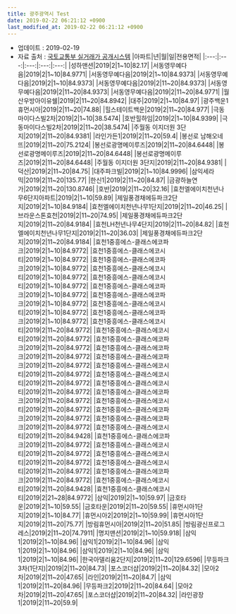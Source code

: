 ```yaml
---
title: 광주광역시 Test
date: 2019-02-22 06:21:12 +0900
last_modified_at: 2019-02-22 06:21:12 +0900
---
```


* 업데이트 : 2019-02-19
* 자료 출처 : [국토교통부 실거래가 공개시스템](http://rt.molit.go.kr)
|아파트|년|월|일|전용면적|
|:---:|:---:|:---:|:---:|:---:|
|성하맨션|2019|2|1~10|82.17|
|서동영무예다음|2019|2|1~10|84.9771|
|서동영무예다음|2019|2|1~10|84.9373|
|서동영무예다음|2019|2|1~10|84.9373|
|서동영무예다음|2019|2|11~20|84.9373|
|서동영무예다음|2019|2|11~20|84.9373|
|서동영무예다음|2019|2|11~20|84.9771|
|월산우방아이유쉘|2019|2|11~20|84.8942|
|대주|2019|2|1~10|84.97|
|광주백운1휴먼시아|2019|2|11~20|74.88|
|힐스테이트백운|2019|2|11~20|84.977|
|극동마이다스빌2차|2019|2|1~10|38.5474|
|호반힐하임|2019|2|1~10|84.9399|
|극동마이다스빌2차|2019|2|11~20|38.5474|
|주월동 이지더원 3단지|2019|2|11~20|84.9381|
|라인가든1|2019|2|11~20|59.4|
|봉선로 남해오네뜨|2019|2|11~20|75.2124|
|봉선로광명메이루즈|2019|2|11~20|84.6448|
|봉선로광명메이루즈|2019|2|11~20|84.6448|
|봉선로광명메이루즈|2019|2|11~20|84.6448|
|주월동 이지더원 3단지|2019|2|11~20|84.9381|
|덕산|2019|2|11~20|84.75|
|대주파크빌|2019|2|1~10|84.9996|
|삼익세라믹|2019|2|11~20|135.77|
|한신1|2019|2|11~20|84.87|
|금광하늘연가|2019|2|11~20|130.8746|
|호반|2019|2|11~20|32.16|
|효천엘에이치천년나무6단지아파트|2019|2|1~10|59.89|
|제일풍경채에듀파크2단지|2019|2|1~10|84.9184|
|효천엘에이치천년나무1단지|2019|2|11~20|46.25|
|브라운스톤효천|2019|2|11~20|74.95|
|제일풍경채에듀파크2단지|2019|2|11~20|84.9184|
|효천LH천년나무4단지|2019|2|11~20|84.82|
|효천엘에이치천년나무1단지|2019|2|11~20|36.03|
|제일풍경채에듀파크2단지|2019|2|11~20|84.9184|
|효천1중흥에스-클래스에코파크|2019|2|1~10|84.9772|
|효천1중흥에스-클래스에코시티|2019|2|1~10|84.9772|
|효천1중흥에스-클래스에코파크|2019|2|1~10|84.9772|
|효천1중흥에스-클래스에코시티|2019|2|1~10|84.9772|
|효천1중흥에스-클래스에코시티|2019|2|1~10|84.9772|
|효천1중흥에스-클래스에코파크|2019|2|1~10|84.9772|
|효천1중흥에스-클래스에코파크|2019|2|1~10|84.9772|
|효천1중흥에스-클래스에코시티|2019|2|1~10|84.9772|
|효천1중흥에스-클래스에코파크|2019|2|1~10|84.9772|
|효천1중흥에스-클래스에코시티|2019|2|11~20|84.9772|
|효천1중흥에스-클래스에코시티|2019|2|11~20|84.9772|
|효천1중흥에스-클래스에코파크|2019|2|11~20|84.9772|
|효천1중흥에스-클래스에코파크|2019|2|11~20|84.9772|
|효천1중흥에스-클래스에코파크|2019|2|11~20|84.9772|
|효천1중흥에스-클래스에코시티|2019|2|11~20|84.9772|
|효천1중흥에스-클래스에코시티|2019|2|11~20|84.9772|
|효천1중흥에스-클래스에코시티|2019|2|11~20|84.9772|
|효천1중흥에스-클래스에코파크|2019|2|11~20|84.9772|
|효천1중흥에스-클래스에코시티|2019|2|11~20|84.9772|
|효천1중흥에스-클래스에코파크|2019|2|11~20|84.9772|
|효천1중흥에스-클래스에코파크|2019|2|11~20|84.9772|
|효천1중흥에스-클래스에코시티|2019|2|11~20|84.9428|
|효천1중흥에스-클래스에코파크|2019|2|11~20|84.9772|
|효천1중흥에스-클래스에코시티|2019|2|11~20|84.9772|
|효천1중흥에스-클래스에코시티|2019|2|11~20|84.9772|
|효천1중흥에스-클래스에코시티|2019|2|11~20|84.9772|
|효천1중흥에스-클래스에코파크|2019|2|11~20|84.9772|
|효천1중흥에스-클래스에코시티|2019|2|11~20|84.9428|
|효천1중흥에스-클래스에코시티|2019|2|21~28|84.9772|
|삼익|2019|2|1~10|59.97|
|금호타운|2019|2|1~10|59.55|
|금호타운|2019|2|11~20|59.55|
|휴먼시아1단지|2019|2|1~10|84.77|
|휴먼시아2|2019|2|1~10|59.99|
|휴먼시아1단지|2019|2|11~20|75.77|
|방림휴먼시아|2019|2|11~20|51.85|
|방림광신프로그레스|2019|2|11~20|74.7911|
|명지맨션|2019|2|1~10|59.918|
|삼익1|2019|2|1~10|84.96|
|삼익1|2019|2|1~10|84.96|
|삼익1|2019|2|1~10|84.96|
|삼익1|2019|2|1~10|84.96|
|삼익1|2019|2|1~10|84.96|
|한국아델리움2단지|2019|2|11~20|129.6596|
|무등파크3차(1단지)|2019|2|11~20|84.73|
|포스코더샵|2019|2|11~20|84.32|
|모아2차|2019|2|11~20|47.65|
|라인|2019|2|11~20|84.7|
|삼익1|2019|2|11~20|84.96|
|무등파크2|2019|2|11~20|84.64|
|모아2차|2019|2|11~20|47.65|
|포스코더샵|2019|2|11~20|84.32|
|라인광장1|2019|2|11~20|59.9|
